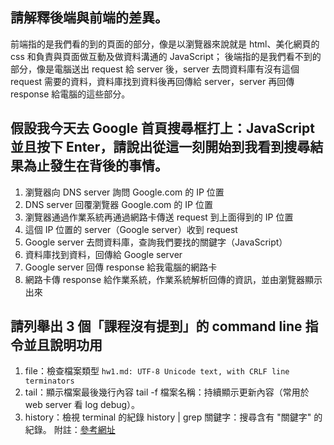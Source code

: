 ## 請解釋後端與前端的差異。
前端指的是我們看的到的頁面的部分，像是以瀏覽器來說就是 html、美化網頁的 css 和負責與頁面做互動及做資料溝通的 JavaScript；
後端指的是我們看不到的部分，像是電腦送出 request 給 server 後，server 去問資料庫有沒有這個 request 需要的資料，資料庫找到資料後再回傳給 server，server 再回傳 response 給電腦的這些部分。

## 假設我今天去 Google 首頁搜尋框打上：JavaScript 並且按下 Enter，請說出從這一刻開始到我看到搜尋結果為止發生在背後的事情。
1. 瀏覽器向 DNS server 詢問 Google.com 的 IP 位置
2. DNS server 回覆瀏覽器 Google.com 的 IP 位置
3. 瀏覽器通過作業系統再通過網路卡傳送 request 到上面得到的 IP 位置
4. 這個 IP 位置的 server（Google server）收到 request
5. Google server 去問資料庫，查詢我們要找的關鍵字（JavaScript）
6. 資料庫找到資料，回傳給 Google server
7. Google server 回傳 response 給我電腦的網路卡
8. 網路卡傳 response 給作業系統，作業系統解析回傳的資訊，並由瀏覽器顯示出來

## 請列舉出 3 個「課程沒有提到」的 command line 指令並且說明功用
1. file：檢查檔案類型
   `hw1.md: UTF-8 Unicode text, with CRLF line terminators`
2. tail：顯示檔案最後幾行內容
   tail -f 檔案名稱：持續顯示更新內容（常用於 web server 看 log debug）。
3. history：檢視 terminal 的紀錄
   history | grep 關鍵字：搜尋含有 "關鍵字" 的紀錄。
附註：[參考網址](https://blog.techbridge.cc/2017/12/23/linux-commnd-line-tutorial/)